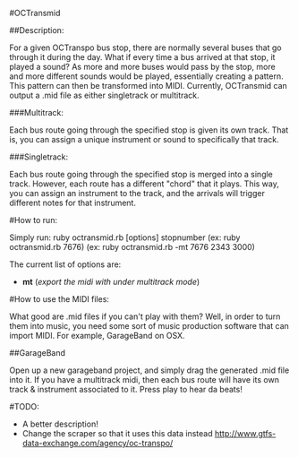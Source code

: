 
#OCTransmid


##Description:


For a given OCTranspo bus stop, there are normally several buses that go through it during the day. What if every time a bus arrived at that stop, it played a sound? As more and more buses would pass by the stop, more and more different sounds would be played, essentially creating a pattern. This pattern can then be transformed into MIDI. Currently, OCTransmid can output a .mid file as either singletrack or multitrack. 

###Multitrack:

Each bus route going through the specified stop is given its own track. That is, you can assign a unique instrument or sound to specifically that track. 

###Singletrack:

Each bus route going through the specified stop is merged into a single track. However, each route has a different "chord" that it plays. This way, you can assign an instrument to the track, and the arrivals will trigger different notes for that instrument.

#How to run:

Simply run:
		ruby octransmid.rb [options] stopnumber
(ex: ruby octransmid.rb 7676)
(ex: ruby octransmid.rb -mt 7676 2343 3000)

The current list of options are:

+ **mt** (*export the midi with under multitrack mode*)

#How to use the MIDI files:

What good are .mid files if you can't play with them? Well, in order to turn them into music, you need some sort of music production software that can import MIDI. For example, GarageBand on OSX.

##GarageBand

Open up a new garageband project, and simply drag the generated .mid file into it. If you have a multitrack midi, then each bus route will have its own track & instrument associated to it. Press play to hear da beats!

#TODO:

+ A better description!
+ Change the scraper so that it uses this data instead http://www.gtfs-data-exchange.com/agency/oc-transpo/